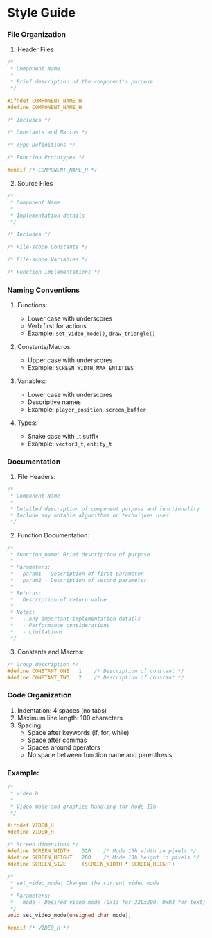 # Style Guide

### File Organization
1. Header Files
```c
/*
 * Component Name
 * 
 * Brief description of the component's purpose
 */

#ifndef COMPONENT_NAME_H
#define COMPONENT_NAME_H

/* Includes */

/* Constants and Macros */

/* Type Definitions */

/* Function Prototypes */

#endif /* COMPONENT_NAME_H */
```

2. Source Files
```c
/*
 * Component Name
 * 
 * Implementation details
 */

/* Includes */

/* File-scope Constants */

/* File-scope Variables */

/* Function Implementations */
```

### Naming Conventions
1. Functions:
   - Lower case with underscores
   - Verb first for actions
   - Example: `set_video_mode()`, `draw_triangle()`

2. Constants/Macros:
   - Upper case with underscores
   - Example: `SCREEN_WIDTH`, `MAX_ENTITIES`

3. Variables:
   - Lower case with underscores
   - Descriptive names
   - Example: `player_position`, `screen_buffer`

4. Types:
   - Snake case with _t suffix
   - Example: `vector3_t`, `entity_t`

### Documentation
1. File Headers:
```c
/*
 * Component Name
 * 
 * Detailed description of component purpose and functionality
 * Include any notable algorithms or techniques used
 */
```

2. Function Documentation:
```c
/*
 * function_name: Brief description of purpose
 * 
 * Parameters:
 *   param1 - Description of first parameter
 *   param2 - Description of second parameter
 * 
 * Returns:
 *   Description of return value
 * 
 * Notes:
 *   - Any important implementation details
 *   - Performance considerations
 *   - Limitations
 */
```

3. Constants and Macros:
```c
/* Group description */
#define CONSTANT_ONE   1    /* Description of constant */
#define CONSTANT_TWO   2    /* Description of constant */
```

### Code Organization
1. Indentation: 4 spaces (no tabs)
2. Maximum line length: 100 characters
3. Spacing:
   - Space after keywords (if, for, while)
   - Space after commas
   - Spaces around operators
   - No space between function name and parenthesis

### Example:
```c
/*
 * video.h
 * 
 * Video mode and graphics handling for Mode 13h
 */

#ifndef VIDEO_H
#define VIDEO_H

/* Screen dimensions */
#define SCREEN_WIDTH    320    /* Mode 13h width in pixels */
#define SCREEN_HEIGHT   200    /* Mode 13h height in pixels */
#define SCREEN_SIZE     (SCREEN_WIDTH * SCREEN_HEIGHT)

/*
 * set_video_mode: Changes the current video mode
 * 
 * Parameters:
 *   mode - Desired video mode (0x13 for 320x200, 0x03 for text)
 */
void set_video_mode(unsigned char mode);

#endif /* VIDEO_H */
```

